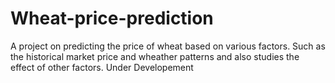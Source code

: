 # Wheat-price-prediction
A project on predicting the price of wheat based on various factors. Such as the historical market price and wheather patterns
and  also studies the effect of other factors.
Under Developement
